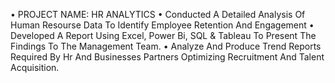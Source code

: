 •	PROJECT NAME: HR ANALYTICS
•	Conducted A Detailed Analysis Of Human Resourse Data To Identify Employee Retention And Engagement
•	Developed A Report Using Excel, Power Bi, SQL & Tableau To Present The Findings To The Management Team.
•	Analyze And Produce Trend Reports Required By Hr And Businesses Partners Optimizing Recruitment And Talent Acquisition.
